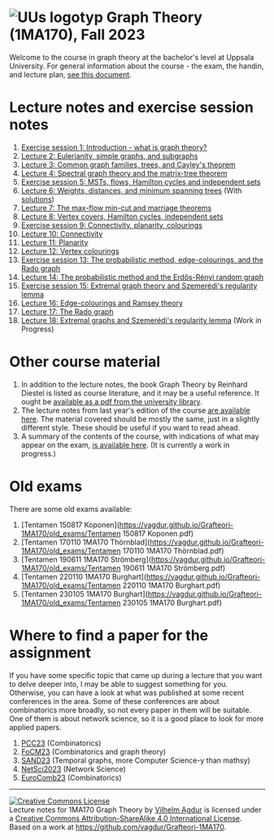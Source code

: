 # ![UUs logotyp](./graphics/UU_logo_color.png "UU logotype") Graph Theory (1MA170), Fall 2023

Welcome to the course in graph theory at the bachelor's level at Uppsala University. For general information about the course - the exam, the handin, and lecture plan, [see this document](https://vagdur.github.io/Grafteori-1MA170/course-information.pdf).

# Lecture notes and exercise session notes

1. [Exercise session 1: Introduction - what is graph theory?](https://vagdur.github.io/Grafteori-1MA170/exercise_session1.pdf)
2. [Lecture 2: Eulerianity, simple graphs, and subgraphs](https://vagdur.github.io/Grafteori-1MA170/lecture2.pdf)
3. [Lecture 3: Common graph families, trees, and Cayley's theorem](https://vagdur.github.io/Grafteori-1MA170/lecture3.pdf)
4. [Lecture 4: Spectral graph theory and the matrix-tree theorem](https://vagdur.github.io/Grafteori-1MA170/lecture4.pdf)
5. [Exercise session 5: MSTs, flows, Hamilton cycles and independent sets](https://vagdur.github.io/Grafteori-1MA170/exercise_session5.pdf) 
6. [Lecture 6: Weights, distances, and minimum spanning trees](https://vagdur.github.io/Grafteori-1MA170/lecture6.pdf) (With [solutions](https://vagdur.github.io/Grafteori-1MA170/lecture6_solutions.pdf))
7. [Lecture 7: The max-flow min-cut and marriage theorems](https://vagdur.github.io/Grafteori-1MA170/lecture7.pdf)
8. [Lecture 8: Vertex covers, Hamilton cycles, independent sets](https://vagdur.github.io/Grafteori-1MA170/lecture8.pdf)
9. [Exercise session 9: Connectivity, planarity, colourings](https://vagdur.github.io/Grafteori-1MA170/exercise_session9.pdf) 
10. [Lecture 10: Connectivity](https://vagdur.github.io/Grafteori-1MA170/lecture10.pdf)
11. [Lecture 11: Planarity](https://vagdur.github.io/Grafteori-1MA170/lecture11.pdf)
12. [Lecture 12: Vertex colourings](https://vagdur.github.io/Grafteori-1MA170/lecture12.pdf)
13. [Exercise session 13: The probabilistic method, edge-colourings, and the Rado graph](https://vagdur.github.io/Grafteori-1MA170/exercise_session13.pdf)
14. [Lecture 14: The probabilistic method and the Erdős-Rényi random graph](https://vagdur.github.io/Grafteori-1MA170/lecture14.pdf)
15. [Exercise session 15: Extremal graph theory and Szemerédi's regularity lemma](https://vagdur.github.io/Grafteori-1MA170/exercise_session15.pdf)
16. [Lecture 16: Edge-colourings and Ramsey theory](https://vagdur.github.io/Grafteori-1MA170/lecture16.pdf)
17. [Lecture 17: The Rado graph](https://vagdur.github.io/Grafteori-1MA170/lecture17.pdf)
18. [Lecture 18: Extremal graphs and Szemerédi's regularity lemma](https://vagdur.github.io/Grafteori-1MA170/lecture18.pdf) (Work in Progress)

# Other course material

1. In addition to the lecture notes, the book Graph Theory by Reinhard Diestel is listed as course literature, and it may be a useful reference. It ought be [available as a pdf from the university library](https://uub.primo.exlibrisgroup.com/discovery/search?tab=Everything&search_scope=MyInst_and_CI&vid=46LIBRIS_UUB:UUB&offset=0&lang=sv&query=isbn,contains,9783642142789).
2. The lecture notes from last year's edition of the course [are available here](https://vagdur.github.io/Grafteori-1MA170/lectureNotes2022.pdf). The material covered should be mostly the same, just in a slightly different style. These should be useful if you want to read ahead.
3. A summary of the contents of the course, with indications of what may appear on the exam, [is available here](https://vagdur.github.io/Grafteori-1MA170/course_summary.pdf). (It is currently a work in progress.)

# Old exams

There are some old exams available:

1. [Tentamen 150817 Koponen](https://vagdur.github.io/Grafteori-1MA170/old_exams/Tentamen 150817 Koponen.pdf)
2. [Tentamen 170110 1MA170 Thörnblad](https://vagdur.github.io/Grafteori-1MA170/old_exams/Tentamen 170110 1MA170 Thörnblad.pdf)
3. [Tentamen 190611 1MA170 Strömberg](https://vagdur.github.io/Grafteori-1MA170/old_exams/Tentamen 190611 1MA170 Strömberg.pdf)
4. [Tentamen 220110 1MA170 Burghart](https://vagdur.github.io/Grafteori-1MA170/old_exams/Tentamen 220110 1MA170 Burghart.pdf)
5. [Tentamen 230105 1MA170 Burghart](https://vagdur.github.io/Grafteori-1MA170/old_exams/Tentamen 230105 1MA170 Burghart.pdf)

# Where to find a paper for the assignment

If you have some specific topic that came up during a lecture that you want to delve deeper into, I may be able to suggest something for you. Otherwise, you can have a look at what was published at some recent conferences in the area. Some of these conferences are about combinatorics more broadly, so not every paper in them will be suitable. One of them is about network science, so it is a good place to look for more applied papers.

1. [PCC23](https://sites.google.com/view/pcc2023) (Combinatorics)
2. [FoCM23](https://focm2023.pages.math.cnrs.fr/workshops/workshop-1/item/110-workshop-1-3.html) (Combinatorics and graph theory)
3. [SAND23](https://sand-conf.org/) (Temporal graphs, more Computer Science-y than mathsy)
4. [NetSci2023](https://netsci2023.wixsite.com/netsci2023) (Network Science)
5. [EuroComb23](https://iuuk.mff.cuni.cz/events/conferences/eurocomb23/) (Combinatorics)

<hr />

<a rel="license" href="http://creativecommons.org/licenses/by-sa/4.0/"><img alt="Creative Commons License" style="border-width:0" src="https://i.creativecommons.org/l/by-sa/4.0/88x31.png" /></a><br /><span xmlns:dct="http://purl.org/dc/terms/" href="http://purl.org/dc/dcmitype/Text" property="dct:title" rel="dct:type">Lecture notes for 1MA170 Graph Theory</span> by <a xmlns:cc="http://creativecommons.org/ns#" href="https://github.com/vagdur" property="cc:attributionName" rel="cc:attributionURL">Vilhelm Agdur</a> is licensed under a <a rel="license" href="http://creativecommons.org/licenses/by-sa/4.0/">Creative Commons Attribution-ShareAlike 4.0 International License</a>.<br />Based on a work at <a xmlns:dct="http://purl.org/dc/terms/" href="https://github.com/vagdur/Grafteori-1MA170" rel="dct:source">https://github.com/vagdur/Grafteori-1MA170</a>.
